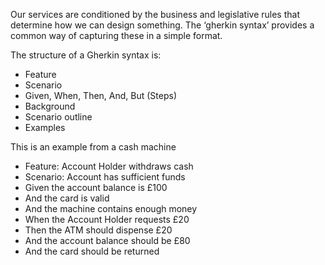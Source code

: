 Our services are conditioned by the business and legislative rules that determine how we can design something. The ‘gherkin syntax’ provides a common way of capturing these in a simple format. 

The structure of a Gherkin syntax is:
<ul><li>Feature</li>
<li>Scenario</li>
<li>Given, When, Then, And, But (Steps)</li>
<li>Background</li>
<li>Scenario outline</li>
<li>Examples</li></ul>

This is an example from a cash machine
<ul><li>Feature: Account Holder withdraws cash</li>
<li>Scenario: Account has sufficient funds</li>
<li>Given the account balance is £100</li>
<li>And the card is valid</li>
<li>And the machine contains enough money  </li>
<li>When the Account Holder requests £20</li>
<li>Then the ATM should dispense £20</li>
<li>And the account balance should be £80</li>
<li>And the card should be returned</li></ul>
